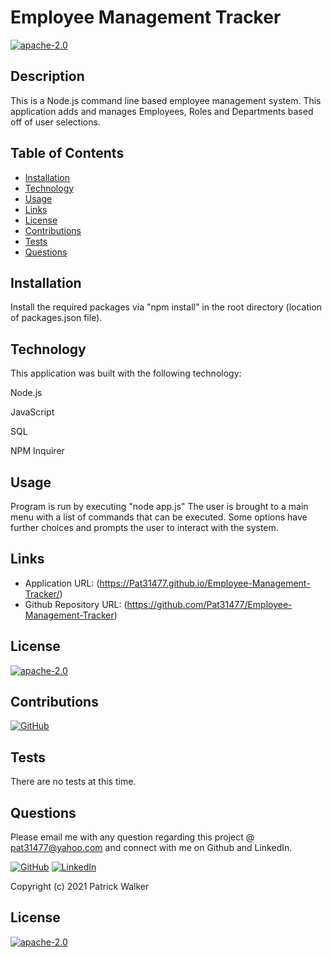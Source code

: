 # Employee Management Tracker

[![apache-2.0](https://img.shields.io/badge/license-apache--2.0-green?style=plastic)](https://www.apache.org/licenses/LICENSE-2.0)

## Description

  This is a Node.js command line based employee management system. This application adds and manages Employees, Roles and Departments based off of user selections.

## Table of Contents
  * [Installation](#installation)
  * [Technology](#technology)
  * [Usage](#usage)
  * [Links](#links)
  * [License](#license)
  * [Contributions](#contributions)
  * [Tests](#tests)
  * [Questions](#questions)
  
  
## Installation

  Install the required packages via "npm install" in the root directory (location of packages.json file).

## Technology

  This application was built with the following technology:

  Node.js

  JavaScript

  SQL

  NPM Inquirer

## Usage

  Program is run by executing "node app.js"
  The user is brought to a main menu with a list of commands that can be executed. Some options have further choices and prompts the user to interact with the system.

 ## Links
 
  * Application URL: (https://Pat31477.github.io/Employee-Management-Tracker/)
  * Github Repository URL: (https://github.com/Pat31477/Employee-Management-Tracker)

## License

  [![apache-2.0](https://img.shields.io/badge/license-apache--2.0-green?style=plastic)](https://www.apache.org/licenses/LICENSE-2.0)

## Contributions

  [![GitHub](https://img.shields.io/badge/Gabe%20Thomas-Click%20Me!-blueviolet?style=plastic&logo=GitHub)](https://github.com/samohtebag)

## Tests

  There are no tests at this time.

## Questions

  Please email me with any question regarding this project @ pat31477@yahoo.com and connect with me on Github and LinkedIn. 

  [![GitHub](https://img.shields.io/badge/Patrick%20Walker-Click%20Me!-blueviolet?style=plastic&logo=GitHub)](https://github.com/pat31477) 
  [![LinkedIn](https://img.shields.io/badge/Patrick%20Walker%20LinkedIn-Click%20Me!-grey?style=plastic&logo=LinkedIn&labelColor=blue)](https://www.linkedin.com/in/patrick-walker-926a35189/)

Copyright (c) 2021 Patrick Walker

## License

  [![apache-2.0](https://img.shields.io/badge/license-apache--2.0-green?style=plastic)](https://www.apache.org/licenses/LICENSE-2.0)
